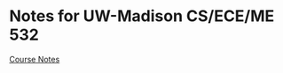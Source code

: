 # Notes for UW-Madison CS/ECE/ME 532

[Course Notes](https://github.com/rebekahanne/Matrix-Methods-In-Machine-Learning-Notes/raw/master/CS%20532%20Lecture%20Notes.pdf)

